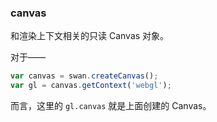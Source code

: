 ### canvas

和渲染上下文相关的只读 Canvas 对象。

对于——

```js
var canvas = swan.createCanvas();
var gl = canvas.getContext('webgl');
```

而言，这里的 `gl.canvas` 就是上面创建的 Canvas。
